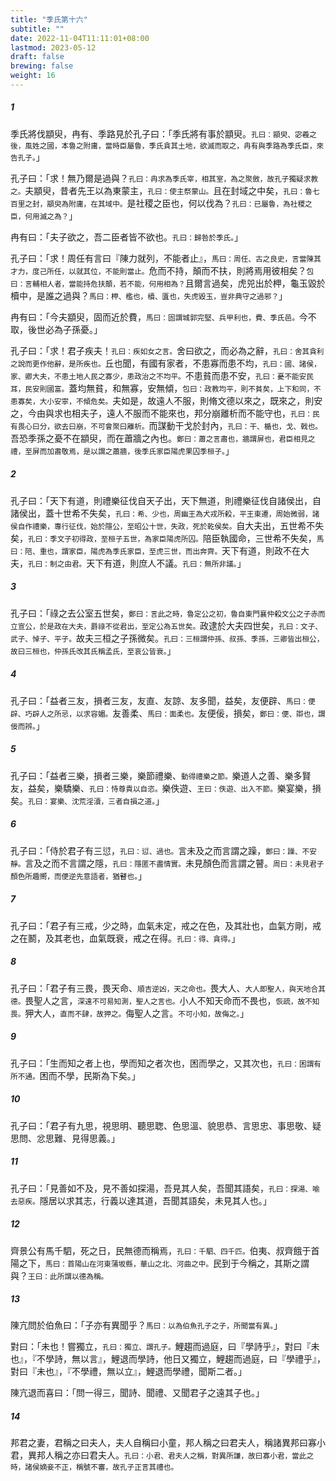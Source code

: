 ```yaml
---
title: "季氏第十六"
subtitle: ""
date: 2022-11-04T11:11:01+08:00
lastmod: 2023-05-12
draft: false
brewing: false
weight: 16
---
```




##### 1

季氏將伐顓臾，冉有、季路見於孔子曰：「季氏將有事於顓臾。<small>孔曰：顓臾、宓羲之後，風姓之國，本魯之附庸，當時臣屬魯，季氏貪其土地，欲滅而取之，冉有與季路為季氏臣，來告孔子。</small>」

孔子曰：「求！無乃爾是過與？<small>孔曰：冉求為季氏宰，相其室，為之聚斂，故孔子獨疑求教之。</small>夫顓臾，昔者先王以為東蒙主，<small>孔曰：使主祭蒙山。</small>且在封域之中矣，<small>孔曰：魯七百里之封，顓臾為附庸，在其域中。</small>是社稷之臣也，何以伐為？<small>孔曰：已屬魯，為社稷之臣，何用滅之為？</small>」

冉有曰：「夫子欲之，吾二臣者皆不欲也。<small>孔曰：歸咎於季氏。</small>」

孔子曰：「求！周任有言曰『陳力就列，不能者止』，<small>馬曰：周任、古之良史，言當陳其才力，度己所任，以就其位，不能則當止。</small>危而不持，顛而不扶，則將焉用彼相矣？<small>包曰：言輔相人者，當能持危扶顛，若不能，何用相為？</small>且爾言過矣，虎兕出於柙，龜玉毀於櫝中，是誰之過與？<small>馬曰：柙、檻也，櫝、匱也，失虎毀玉，豈非典守之過邪？</small>」

冉有曰：「今夫顓臾，固而近於費，<small>馬曰：固謂城郭完堅、兵甲利也，費、季氏邑。</small>今不取，後世必為子孫憂。」

孔子曰：「求！君子疾夫！<small>孔曰：疾如女之言。</small>舍曰欲之，而必為之辭，<small>孔曰：舍其貪利之說而更作他辭，是所疾也。</small>丘也聞，有國有家者，不患寡而患不均，<small>孔曰：國、諸侯，家、卿大夫，不患土地人民之寡少，患政治之不均平。</small>不患貧而患不安，<small>孔曰：憂不能安民耳，民安則國富。</small>蓋均無貧，和無寡，安無傾，<small>包曰：政教均平，則不貧矣，上下和同，不患寡矣，大小安寧，不傾危矣。</small>夫如是，故遠人不服，則脩文德以來之，既來之，則安之，今由與求也相夫子，遠人不服而不能來也，邦分崩離析而不能守也，<small>孔曰：民有畏心曰分，欲去曰崩，不可會聚曰離析。</small>而謀動干戈於封內，<small>孔曰：干、楯也，戈、戟也。</small>吾恐季孫之憂不在顓臾，而在蕭牆之內也。<small>鄭曰：蕭之言肅也，牆謂屏也，君臣相見之禮，至屏而加肅敬焉，是以謂之蕭牆，後季氏家臣陽虎果囚季桓子。</small>」

##### 2

孔子曰：「天下有道，則禮樂征伐自天子出，天下無道，則禮樂征伐自諸侯出，自諸侯出，蓋十世希不失矣，<small>孔曰：希、少也，周幽王為犬戎所殺，平王東遷，周始微弱，諸侯自作禮樂，專行征伐，始於隱公，至昭公十世，失政，死於乾侯矣。</small>自大夫出，五世希不失矣，<small>孔曰：季文子初得政，至桓子五世，為家臣陽虎所囚。</small>陪臣執國命，三世希不失矣，<small>馬曰：陪、重也，謂家臣，陽虎為季氏家臣，至虎三世，而出奔齊。</small>天下有道，則政不在大夫，<small>孔曰：制之由君。</small>天下有道，則庶人不議。<small>孔曰：無所非議。</small>」

##### 3

孔子曰：「祿之去公室五世矣，<small>鄭曰：言此之時，魯定公之初，魯自東門襄仲殺文公之子赤而立宣公，於是政在大夫，爵祿不從君出，至定公為五世矣。</small>政逮於大夫四世矣，<small>孔曰：文子、武子、悼子、平子。</small>故夫三桓之子孫微矣。<small>孔曰：三桓謂仲孫、叔孫、季孫，三卿皆出桓公，故曰三桓也，仲孫氏改其氏稱孟氏，至哀公皆衰。</small>」

##### 4

孔子曰：「益者三友，損者三友，友直、友諒、友多聞，益矣，友便辟、<small>馬曰：便辟、巧辟人之所忌，以求容媚。</small>友善柔、<small>馬曰：面柔也。</small>友便佞，損矣，<small>鄭曰：便、辯也，謂佞而辨。</small>」

##### 5

孔子曰：「益者三樂，損者三樂，樂節禮樂、<small>動得禮樂之節。</small>樂道人之善、樂多賢友，益矣，樂驕樂、<small>孔曰：恃尊貴以自恣。</small>樂佚遊、<small>王曰：佚遊、出入不節。</small>樂宴樂，損矣。<small>孔曰：宴樂、沈荒淫瀆，三者自損之道。</small>」

##### 6

孔子曰：「侍於君子有三愆，<small>孔曰：愆、過也。</small>言未及之而言謂之躁，<small>鄭曰：躁、不安靜。</small>言及之而不言謂之隱，<small>孔曰：隱匿不盡情實。</small>未見顏色而言謂之瞽。<small>周曰：未見君子顏色所趣嚮，而便逆先意語者，猶瞽也。</small>」

##### 7

孔子曰：「君子有三戒，少之時，血氣未定，戒之在色，及其壯也，血氣方剛，戒之在鬭，及其老也，血氣既衰，戒之在得。<small>孔曰：得、貪得。</small>」

##### 8

孔子曰：「君子有三畏，畏天命、<small>順吉逆凶，天之命也。</small>畏大人、<small>大人即聖人，與天地合其德。</small>畏聖人之言，<small>深遠不可易知測，聖人之言也。</small>小人不知天命而不畏也，<small>恢疏，故不知畏。</small>狎大人，<small>直而不肆，故狎之。</small>侮聖人之言。<small>不可小知，故侮之。</small>」

##### 9

孔子曰：「生而知之者上也，學而知之者次也，困而學之，又其次也，<small>孔曰：困謂有所不通。</small>困而不學，民斯為下矣。」

##### 10

孔子曰：「君子有九思，視思明、聽思聦、色思溫、貌思恭、言思忠、事思敬、疑思問、忿思難、見得思義。」

##### 11

孔子曰：「見善如不及，見不善如探湯，吾見其人矣，吾聞其語矣，<small>孔曰：探湯、喻去惡疾。</small>隱居以求其志，行義以達其道，吾聞其語矣，未見其人也。」

##### 12

齊景公有馬千駟，死之日，民無德而稱焉，<small>孔曰：千駟、四千匹。</small>伯夷、叔齊餓于首陽之下，<small>馬曰：首陽山在河東蒲坂縣，華山之北、河曲之中。</small>民到于今稱之，其斯之謂與？<small>王曰：此所謂以德為稱。</small>

##### 13

陳亢問於伯魚曰：「子亦有異聞乎？<small>馬曰：以為伯魚孔子之子，所聞當有異。</small>」

對曰：「未也！嘗獨立，<small>孔曰：獨立、謂孔子。</small>鯉趨而過庭，曰『學詩乎』，對曰『未也』，『不學詩，無以言』，鯉退而學詩，他日又獨立，鯉趨而過庭，曰『學禮乎』，對曰『未也』，『不學禮，無以立』，鯉退而學禮，聞斯二者。」

陳亢退而喜曰：「問一得三，聞詩、聞禮、又聞君子之遠其子也。」

##### 14

邦君之妻，君稱之曰夫人，夫人自稱曰小童，邦人稱之曰君夫人，稱諸異邦曰寡小君，異邦人稱之亦曰君夫人。<small>孔曰：小君、君夫人之稱，對異所謙，故曰寡小君，當此之時，諸侯嫡妾不正，稱號不審，故孔子正言其禮也。</small>